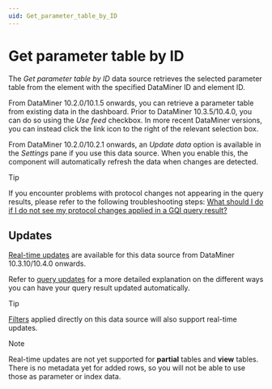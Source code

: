 ```yaml
---
uid: Get_parameter_table_by_ID
---
```


# Get parameter table by ID

The *Get parameter table by ID* data source retrieves the selected parameter table from the element with the specified DataMiner ID and element ID.

From DataMiner 10.2.0/10.1.5 onwards, you can retrieve a parameter table from existing data in the dashboard. Prior to DataMiner 10.3.5/10.4.0<!--  RN 35837 -->, you can do so using the *Use feed* checkbox. In more recent DataMiner versions, you can instead click the link icon to the right of the relevant selection box.

From DataMiner 10.2.0/10.2.1 onwards, an *Update data* option is available in the *Settings* pane if you use this data source. When you enable this, the component will automatically refresh the data when changes are detected.

> [!TIP]
> If you encounter problems with protocol changes not appearing in the query results, please refer to the following troubleshooting steps: [What should I do if I do not see my protocol changes applied in a GQI query result?](xref:Dashboards_and_Low_Code_Apps_FAQ#what-should-i-do-if-i-do-not-see-my-protocol-changes-applied-in-a-gqi-query-result)

## Updates

[Real-time updates](xref:Query_updates) are available for this data source from DataMiner 10.3.10/10.4.0 onwards<!-- RN 36789 -->.

Refer to [query updates](xref:Query_updates#query-update-support) for a more detailed explanation on the different ways you can have your query result updated automatically.

> [!TIP]
> [Filters](xref:GQI_Filter) applied directly on this data source will also support real-time updates.

> [!NOTE]
>
> Real-time updates are not yet supported for **partial** tables and **view** tables.
> There is no metadata yet for added rows, so you will not be able to use those as parameter or index data.
